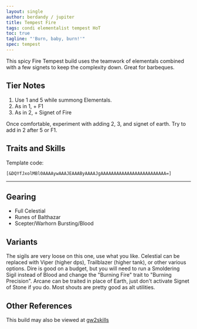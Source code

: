 ```yaml
---
layout: single
author: berdandy / jupiter
title: Tempest Fire
tags: condi elementalist tempest HoT
toc: true
tagline: "'Burn, baby, burn!'"
spec: tempest
---
```


This spicy Fire Tempest build uses the teamwork of elementals combined with a few signets to keep the complexity down. Great for barbeques.

## Tier Notes

1. Use 1 and 5 while summong Elementals.
2. As in 1, + F1
3. As in 2, + Signet of Fire

Once comfortable, experiment with adding 2, 3, and signet of earth. Try to add in 2 after 5 or F1.

## Traits and Skills

Template code:

`[&DQYfJxolMBl0AAAAywAAAJEAAAByAAAAJgAAAAAAAAAAAAAAAAAAAAAAAAA=]`

---

<div
  data-armory-embed='skills'
  data-armory-ids='5503,5542,5571,5502,5666'
>
</div>
<div
  data-armory-embed='specializations'
  data-armory-ids='31,26,48'
  data-armory-31-traits='335,325,294'
  data-armory-26-traits='282,275,287'
  data-armory-48-traits='1952,1902,1839'
>
</div>
<script async src='https://unpkg.com/armory-embeds@^0.x.x/armory-embeds.js'></script>


## Gearing

- Full Celestial
- Runes of Balthazar
- Scepter/Warhorn Bursting/Blood

## Variants

The sigils are very loose on this one, use what you like. Celestial can be replaced with Viper (higher dps), Trailblazer (higher tank), or other various options. Dire is good on a budget, but you will need to run a Smoldering Sigil instead of Blood and change the "Burning Fire" trait to "Burning Precision". Arcane can be traited in place of Earth, just don't activate Signet of Stone if you do. Most shouts are pretty good as alt utilities.

## Other References

This build may also be viewed at [gw2skills](http://gw2skills.net/editor/?PGgEsEWmB7ipxqYk448U2yA-zxIY1ohfM6nAdKAHDA-e)

